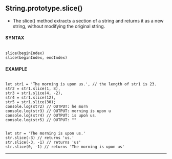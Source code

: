 ## String.prototype.slice()

- The slice() method extracts a section of a string and returns it as a new string, without modifying the original string.

#### **SYNTAX**

```

slice(beginIndex)
slice(beginIndex, endIndex)

```

#### **EXAMPLE**

```

let str1 = 'The morning is upon us.', // the length of str1 is 23.
str2 = str1.slice(1, 8),
str3 = str1.slice(4, -2),
str4 = str1.slice(12),
str5 = str1.slice(30);
console.log(str2) // OUTPUT: he morn
console.log(str3) // OUTPUT: morning is upon u
console.log(str4) // OUTPUT: is upon us.
console.log(str5) // OUTPUT: ""

```

```

let str = 'The morning is upon us.'
str.slice(-3) // returns 'us.'
str.slice(-3, -1) // returns 'us'
str.slice(0, -1) // returns 'The morning is upon us'

```

---
